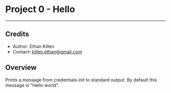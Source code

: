 # Project 0 - Hello

-------------

## Credits

- Author: Ethan Killen
- Contact: killen.ethan@gmail.com

## Overview

Prints a message from credentials.init to standard output.
By default this message is "Hello world".
